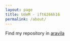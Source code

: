 ```yaml
---
layout: page
title: UdeM - ift6266h16
permalink: /about/
---
```


Find my repository in [aravila](https://github.com/aravila)


